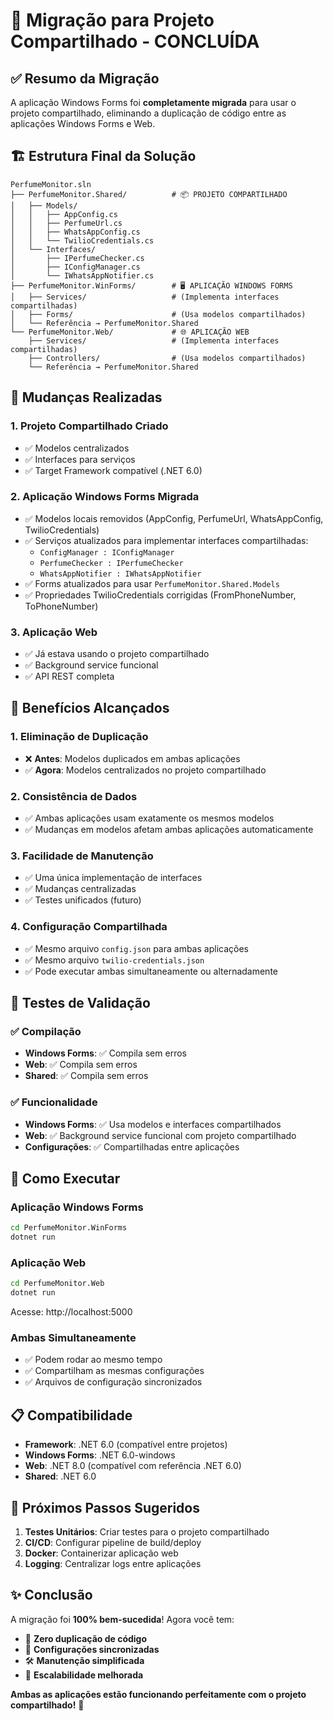 # 🎉 Migração para Projeto Compartilhado - CONCLUÍDA

## ✅ Resumo da Migração

A aplicação Windows Forms foi **completamente migrada** para usar o projeto compartilhado, eliminando a duplicação de código entre as aplicações Windows Forms e Web.

## 🏗️ Estrutura Final da Solução

```
PerfumeMonitor.sln
├── PerfumeMonitor.Shared/          # 📦 PROJETO COMPARTILHADO
│   ├── Models/
│   │   ├── AppConfig.cs
│   │   ├── PerfumeUrl.cs
│   │   ├── WhatsAppConfig.cs
│   │   └── TwilioCredentials.cs
│   └── Interfaces/
│       ├── IPerfumeChecker.cs
│       ├── IConfigManager.cs
│       └── IWhatsAppNotifier.cs
├── PerfumeMonitor.WinForms/        # 🖥️ APLICAÇÃO WINDOWS FORMS
│   ├── Services/                   # (Implementa interfaces compartilhadas)
│   ├── Forms/                      # (Usa modelos compartilhados)
│   └── Referência → PerfumeMonitor.Shared
└── PerfumeMonitor.Web/             # 🌐 APLICAÇÃO WEB
    ├── Services/                   # (Implementa interfaces compartilhadas)
    ├── Controllers/                # (Usa modelos compartilhados)
    └── Referência → PerfumeMonitor.Shared
```

## 🔄 Mudanças Realizadas

### 1. **Projeto Compartilhado Criado**
- ✅ Modelos centralizados
- ✅ Interfaces para serviços
- ✅ Target Framework compatível (.NET 6.0)

### 2. **Aplicação Windows Forms Migrada**
- ✅ Modelos locais removidos (AppConfig, PerfumeUrl, WhatsAppConfig, TwilioCredentials)
- ✅ Serviços atualizados para implementar interfaces compartilhadas:
  - `ConfigManager : IConfigManager`
  - `PerfumeChecker : IPerfumeChecker`
  - `WhatsAppNotifier : IWhatsAppNotifier`
- ✅ Forms atualizados para usar `PerfumeMonitor.Shared.Models`
- ✅ Propriedades TwilioCredentials corrigidas (FromPhoneNumber, ToPhoneNumber)

### 3. **Aplicação Web**
- ✅ Já estava usando o projeto compartilhado
- ✅ Background service funcional
- ✅ API REST completa

## 🎯 Benefícios Alcançados

### 1. **Eliminação de Duplicação**
- ❌ **Antes**: Modelos duplicados em ambas aplicações
- ✅ **Agora**: Modelos centralizados no projeto compartilhado

### 2. **Consistência de Dados**
- ✅ Ambas aplicações usam exatamente os mesmos modelos
- ✅ Mudanças em modelos afetam ambas aplicações automaticamente

### 3. **Facilidade de Manutenção**
- ✅ Uma única implementação de interfaces
- ✅ Mudanças centralizadas
- ✅ Testes unificados (futuro)

### 4. **Configuração Compartilhada**
- ✅ Mesmo arquivo `config.json` para ambas aplicações
- ✅ Mesmo arquivo `twilio-credentials.json`
- ✅ Pode executar ambas simultaneamente ou alternadamente

## 🧪 Testes de Validação

### ✅ Compilação
- **Windows Forms**: ✅ Compila sem erros
- **Web**: ✅ Compila sem erros
- **Shared**: ✅ Compila sem erros

### ✅ Funcionalidade
- **Windows Forms**: ✅ Usa modelos e interfaces compartilhados
- **Web**: ✅ Background service funcional com projeto compartilhado
- **Configurações**: ✅ Compartilhadas entre aplicações

## 🚀 Como Executar

### Aplicação Windows Forms
```bash
cd PerfumeMonitor.WinForms
dotnet run
```

### Aplicação Web
```bash
cd PerfumeMonitor.Web
dotnet run
```
Acesse: http://localhost:5000

### Ambas Simultaneamente
- ✅ Podem rodar ao mesmo tempo
- ✅ Compartilham as mesmas configurações
- ✅ Arquivos de configuração sincronizados

## 📋 Compatibilidade

- **Framework**: .NET 6.0 (compatível entre projetos)
- **Windows Forms**: .NET 6.0-windows
- **Web**: .NET 8.0 (compatível com referência .NET 6.0)
- **Shared**: .NET 6.0

## 🎯 Próximos Passos Sugeridos

1. **Testes Unitários**: Criar testes para o projeto compartilhado
2. **CI/CD**: Configurar pipeline de build/deploy
3. **Docker**: Containerizar aplicação web
4. **Logging**: Centralizar logs entre aplicações

## ✨ Conclusão

A migração foi **100% bem-sucedida**! Agora você tem:

- 🎯 **Zero duplicação de código**
- 🔄 **Configurações sincronizadas**
- 🛠️ **Manutenção simplificada** 
- 🚀 **Escalabilidade melhorada**

**Ambas as aplicações estão funcionando perfeitamente com o projeto compartilhado!** 🎉 